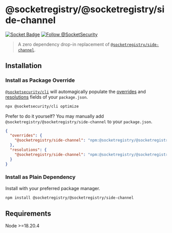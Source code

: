 # @socketregistry/@socketregistry/side-channel

[![Socket Badge](https://socket.dev/api/badge/npm/package/@socketregistry/@socketregistry/side-channel)](https://socket.dev/npm/package/@socketregistry/@socketregistry/side-channel)
[![Follow @SocketSecurity](https://img.shields.io/twitter/follow/SocketSecurity?style=social)](https://twitter.com/SocketSecurity)

> A zero dependency drop-in replacement of
> [`@socketregistry/side-channel`](https://www.npmjs.com/package/@socketregistry/side-channel).

## Installation

### Install as Package Override

[`@socketsecurity/cli`](https://www.npmjs.com/package/@socketsecurity/cli) will
automagically populate the
[overrides](https://docs.npmjs.com/cli/v9/configuring-npm/package-json#overrides)
and [resolutions](https://yarnpkg.com/configuration/manifest#resolutions) fields
of your `package.json`.

```sh
npx @socketsecurity/cli optimize
```

Prefer to do it yourself? You may manually add
`@socketregistry/@socketregistry/side-channel` to your `package.json`.

```json
{
  "overrides": {
    "@socketregistry/side-channel": "npm:@socketregistry/@socketregistry/side-channel@^1"
  },
  "resolutions": {
    "@socketregistry/side-channel": "npm:@socketregistry/@socketregistry/side-channel@^1"
  }
}
```

### Install as Plain Dependency

Install with your preferred package manager.

```sh
npm install @socketregistry/@socketregistry/side-channel
```

## Requirements

Node &gt;=18.20.4
